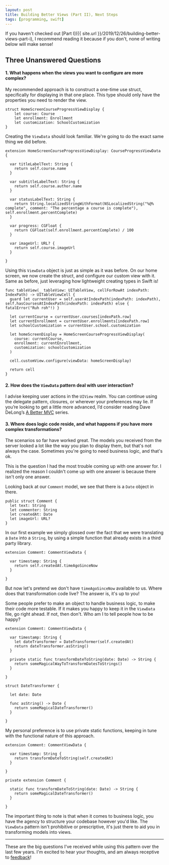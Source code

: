 ```yaml
---
layout: post
title: Building Better Views (Part II), Next Steps
tags: [programming, swift]
---
```


If you haven't checked out [Part I]({{ site.url }}/2019/12/26/building-better-views-part-i), I recommend reading it because if you don't, none of writing below will make sense!

## Three Unanswered Questions

#### 1. What happens when the views you want to configure are more complex?

My recommended approach is to construct a one-time use struct, specifically for displaying in that one place. This type should only have the properties you need to render the view.


    struct HomeScreenCourseProgressViewDisplay {
        let course: Course
        let enrollment: Enrollment
        let customization: SchoolCustomization
    }

Creating the `ViewData` should look familiar. We're going to do the exact same thing we did before.

    extension HomeScreenCourseProgressViewDisplay: CourseProgressViewData {
    
      var titleLabelText: String {
        return self.course.name
      }
    
      var subtitleLabelText: String {
        return self.course.author.name
      }
    
      var statusLabelText: String {
	    return String.localizedStringWithFormat(NSLocalizedString("%@% complete", comment: "The percentage a course is complete"), self.enrollment.percentComplete)
      }
    
      var progress: CGFloat {
        return CGFloat(self.enrollment.percentComplete) / 100
      }
    
      var imageUrl: URL? {
        return self.course.imageUrl
      }
    
    }

Using this `ViewData` object is just as simple as it was before. On our home screen, we now create the struct, and configure our custom view with it. Same as before, just leveraging how lightweight creating types in Swift is!

    func tableView(_ tableView: UITableView, cellForRowAt indexPath: IndexPath) -> UITableViewCell {
      guard let currentUser = self.userAtIndexPath(indexPath: indexPath), self.hasCoursesAtIndexPath(indexPath: indexPath) else { fatalError("Ruh roh"!) }
    
      let currentCourse = currentUser.courses[indexPath.row]
      let currentEnrollment = currentUser.enrollments[indexPath.row]
      let schoolCustomization = currentUser.school.customization
    
      let homeScreenDisplay = HomeScreenCourseProgressViewDisplay(
        course: currentCourse, 
        enrollment: currentEnrollment, 
        customization: schoolCustomization
      )
    
      cell.customView.configure(viewData: homeScreenDisplay)
    
      return cell
    }


#### 2. How does the `ViewData` pattern deal with user interaction?

I advise keeping user actions in the `UIView` realm. You can continue using the delegate pattern, closures, or wherever your preferences may lie. If you’re looking to get a little more advanced, I’d consider reading Dave DeLong’s [A Better MVC](https://davedelong.com/blog/2017/11/06/a-better-mvc-part-1-the-problems/) series.


#### 3. Where does logic code reside, and what happens if you have more complex transformations?

The scenarios so far have worked great. The models you received from the server looked a lot like the way you plan to display them, but that's not always the case. Sometimes you're going to need business logic, and that's ok.

This is the question I had the most trouble coming up with one answer for. I realized the reason I couldn't come up with one answer is because there isn't only one answer.

Looking back at our `Comment` model, we see that there is a `Date` object in there.

    public struct Comment {
      let text: String
      let commenter: String
      let createdAt: Date
      let imageUrl: URL?
    }

In our first example we simply glossed over the fact that we were translating a `Date` into a `String`, by using a simple function that already exists in a third party library.

    extension Comment: CommentViewData {
    
      var timestamp: String {
        return self.createdAt.timeAgoSinceNow
      }
    
    }

But now let's pretend we don't have `timeAgoSinceNow` available to us. Where does that transformation code live? The answer is, it's up to you!

Some people prefer to make an object to handle business logic, to make their code more testable. If it makes you happy to keep it in the `ViewData` file, go right ahead. If not, then don't. Who am I to tell people how to be happy?

    extension Comment: CommentViewData {
    
      var timestamp: String {
        let dateTransformer = DateTransformer(self.createdAt)
        return dateTransformer.asString()
      }
    
      private static func transformDateToString(date: Date) -> String {
        return someMagicalWayToTransformDatesToStrings()
      }

    }
    
    struct DateTransformer {
    
      let date: Date
    
      func asString() -> Date {
        return someMagicalDateTransformer()
      }
    
    }

My personal preference is to use private static functions, keeping in tune with the functional nature of this approach.

    extension Comment: CommentViewData {
    
      var timestamp: String {
        return transformDateToString(self.createdAt)
      }
    
    }
    
    private extension Comment {
    
      static func transformDateToString(date: Date) -> String {
        return someMagicalDateTransformer()
      }
     
    }

The important thing to note is that when it comes to business logic, you have the agency to structure your codebase however you'd like. The `ViewData` pattern isn't prohibitive or prescriptive, it's just there to aid you in transforming models into views.

----------

These are the big questions I've received while using this pattern over the last few years. I'm excited to hear your thoughts, and am always receptive to [feedback](https://twitter.com/mergesort)!

